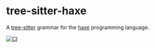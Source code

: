 # tree-sitter-haxe

A [tree-sitter](https://tree-sitter.github.io/) grammar for the [haxe](https://haxe.org/) programming language.

[![CI](https://github.com/tong/tree-sitter-haxe/actions/workflows/ci.yml/badge.svg)](https://github.com/tong/tree-sitter-haxe/actions/workflows/ci.yml)
